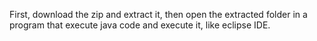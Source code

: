First, download the zip and extract it, then open the extracted folder in a program that execute java code and execute it, like eclipse IDE.
